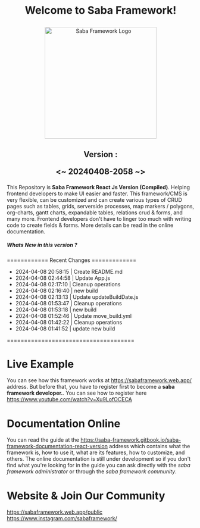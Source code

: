 # <p align="center">Welcome to Saba Framework!</p>

<p align="center"><img src="https://res.cloudinary.com/insaba/image/upload/v1700625287/saba_framework/logo_saba_framework_gqw72y.png" alt="Saba Framework Logo" width="300"></p>

## <p align="center">Version : </p><p align="center"><~ 20240408-2058 ~></p>

This Repository is **Saba Framework React Js Version (Compiled)**. Helping frontend developers to make UI easier and faster. This framework/CMS is very flexible, can be customized and can create various types of CRUD pages such as tables, grids, serverside processes, map markers / polygons, org-charts, gantt charts, expandable tables, relations crud & forms, and many more. Frontend developers don't have to linger too much with writing code to create fields & forms. More details can be read in the online documentation.

##### Whats New in this version ?

============ Recent Changes =============

- 2024-04-08 20:58:15 | Create README.md
- 2024-04-08 02:44:58 | Update App.js
- 2024-04-08 02:17:10 | Cleanup operations
- 2024-04-08 02:16:40 | new build
- 2024-04-08 02:13:13 | Update updateBuildDate.js
- 2024-04-08 01:53:47 | Cleanup operations
- 2024-04-08 01:53:18 | new build
- 2024-04-08 01:52:46 | Update move_build.yml
- 2024-04-08 01:42:22 | Cleanup operations
- 2024-04-08 01:41:52 | update new build

=====================================

# Live Example

You can see how this framework works at https://sabaframework.web.app/ address. But before that, you have to register first to become a **saba framework developer.**. You can see how to register here https://www.youtube.com/watch?v=Xu9LofOCECA

# Documentation Online

You can read the guide at the https://saba-framework.gitbook.io/saba-framework-documentation-react-version address which contains what the framework is, how to use it, what are its features, how to customize, and others. The online documentation is still under development so if you don't find what you're looking for in the guide you can ask directly with the _saba framework administrator_ or through the _saba framework community_.

# Website & Join Our Community

https://sabaframework.web.app/public
https://www.instagram.com/sabaframework/
